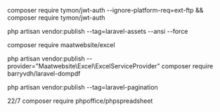 
composer require tymon/jwt-auth --ignore-platform-req=ext-ftp
&&
composer require tymon/jwt-auth

php artisan vendor:publish --tag=laravel-assets --ansi --force

composer require maatwebsite/excel

php artisan vendor:publish --provider="Maatwebsite\Excel\ExcelServiceProvider"
composer require barryvdh/laravel-dompdf

php artisan vendor:publish --tag=laravel-pagination

22/7
composer require phpoffice/phpspreadsheet


